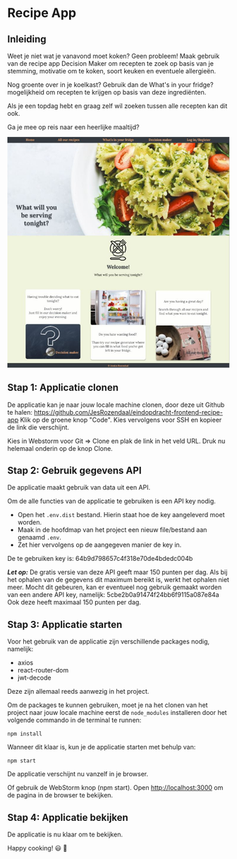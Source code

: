 # Recipe App

## Inleiding

Weet je niet wat je vanavond moet koken? Geen probleem! Maak gebruik van de recipe app Decision Maker
om recepten te zoek op basis van je stemming, motivatie om te koken, soort keuken en eventuele allergieën.

Nog groente over in je koelkast? Gebruik dan de What's in your fridge? mogelijkheid om recepten te krijgen op 
basis van deze ingrediënten.

Als je een topdag hebt en graag zelf wil zoeken tussen alle recepten kan dit ook.

Ga je mee op reis naar een heerlijke maaltijd?

![screenshot](src/assets/photos/screenshot%20home.JPG)

## Stap 1: Applicatie clonen

De applicatie kan je naar jouw locale machine clonen, door deze uit Github te halen: https://github.com/JesRozendaal/eindopdracht-frontend-recipe-app
Klik op de groene knop "Code". Kies vervolgens voor SSH en kopieer de link die verschijnt.

Kies in Webstorm voor Git => Clone en plak de link in het veld URL. Druk nu helemaal onderin op de knop Clone.

## Stap 2: Gebruik gegevens API

De applicatie maakt gebruik van data uit een API.

Om de alle functies van de applicatie te gebruiken is een API key nodig.
* Open het `.env.dist` bestand. Hierin staat hoe de key aangeleverd moet worden.
* Maak in de hoofdmap van het project een nieuw file/bestand aan genaamd `.env`. 
* Zet hier vervolgens op de aangegeven manier de key in.

De te gebruiken key is: 64b9d798657c4f318e70de4bdedc004b

_**Let op:**_ De gratis versie van deze API geeft maar 150 punten per dag. Als bij het ophalen van de
gegevens dit maximum bereikt is, werkt het ophalen niet meer.
Mocht dit gebeuren, kan er eventueel nog gebruik gemaakt worden van een andere API key, namelijk: 5cbe2b0a91474f24bb6f9115a087e84a
Ook deze heeft maximaal 150 punten per dag.

## Stap 3: Applicatie starten

Voor het gebruik van de applicatie zijn verschillende packages nodig, namelijk:
* axios
* react-router-dom
* jwt-decode

Deze zijn allemaal reeds aanwezig in het project.

Om de packages te kunnen gebruiken, moet je na het clonen van het project naar jouw locale machine eerst de `node_modules` installeren door het volgende
commando in de terminal te runnen:

```
npm install
```

Wanneer dit klaar is, kun je de applicatie starten met behulp van:

```
npm start
```

De applicatie verschijnt nu vanzelf in je browser.

Of gebruik de WebStorm knop (npm start). Open [http://localhost:3000](http://localhost:3000/) om de pagina in de browser
te bekijken.



## Stap 4: Applicatie bekijken

De applicatie is nu klaar om te bekijken.

Happy cooking! 😃 🍕
